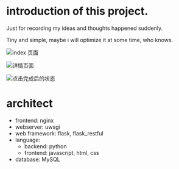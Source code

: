 # introduction of this project.

Just for recording my ideas and thoughts happened suddenly.

Tiny and simple, maybe i will optimize it at some time, who knows.

![index 页面](https://raw.githubusercontent.com/guoruibiao/worktools/master/todolist/static/imgs/index.png)

![详情页面](https://raw.githubusercontent.com/guoruibiao/worktools/master/todolist/static/imgs/detail.png)

![点击完成后的状态](https://raw.githubusercontent.com/guoruibiao/worktools/master/todolist/static/imgs/finished.png)

# architect

- frontend: nginx
- webserver: uwsgi
- web framework: flask, flask_restful
- language:
  - backend: python
  - frontend: javascript, html, css
- database: MySQL
